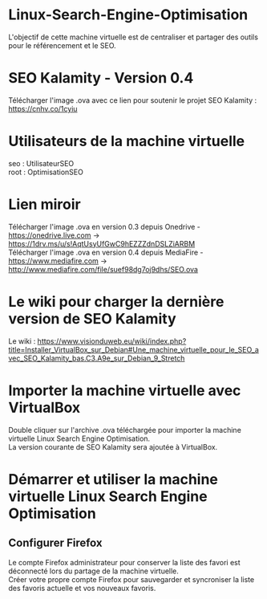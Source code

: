 # Linux-Search-Engine-Optimisation
L'objectif de cette machine virtuelle est de centraliser et partager des outils pour le référencement et le SEO.

# SEO Kalamity - Version 0.4
Télécharger l'image .ova avec ce lien pour soutenir le projet SEO Kalamity : https://cnhv.co/1cyiu

# Utilisateurs de la machine virtuelle
seo : UtilisateurSEO<br/>
root : OptimisationSEO

# Lien miroir
Télécharger l'image .ova en version 0.3 depuis Onedrive - https://onedrive.live.com -> https://1drv.ms/u/s!AqtUsyUfGwC9hEZZZdnDSLZiARBM<br/>
Télécharger l'image .ova en version 0.4 depuis MediaFire - https://www.mediafire.com -> http://www.mediafire.com/file/suef98dg7oj9dhs/SEO.ova

# Le wiki pour charger la dernière version de SEO Kalamity
Le wiki : https://www.visionduweb.eu/wiki/index.php?title=Installer_VirtualBox_sur_Debian#Une_machine_virtuelle_pour_le_SEO_avec_SEO_Kalamity_bas.C3.A9e_sur_Debian_9_Stretch

# Importer la machine virtuelle avec VirtualBox
Double cliquer sur l'archive .ova téléchargée pour importer la machine virtuelle Linux Search Engine Optimisation.<br/>
La version courante de SEO Kalamity sera ajoutée à VirtualBox.

# Démarrer et utiliser la machine virtuelle Linux Search Engine Optimisation
## Configurer Firefox
Le compte Firefox administrateur pour conserver la liste des favori est déconnecté lors du partage de la machine virtuelle.<br/>
Créer votre propre compte Firefox pour sauvegarder et syncroniser la liste des favoris actuelle et vos nouveaux favoris.
